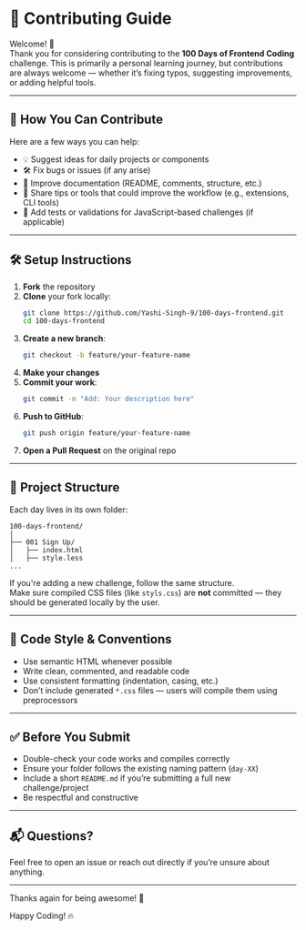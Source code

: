# 🤝 Contributing Guide

Welcome! 👋  
Thank you for considering contributing to the **100 Days of Frontend Coding** challenge. This is primarily a personal learning journey, but contributions are always welcome — whether it’s fixing typos, suggesting improvements, or adding helpful tools.

---

## 🧩 How You Can Contribute

Here are a few ways you can help:

- 💡 Suggest ideas for daily projects or components
- 🛠 Fix bugs or issues (if any arise)
- 📝 Improve documentation (README, comments, structure, etc.)
- 🔧 Share tips or tools that could improve the workflow (e.g., extensions, CLI tools)
- 🧪 Add tests or validations for JavaScript-based challenges (if applicable)

---

## 🛠 Setup Instructions

1. **Fork** the repository
2. **Clone** your fork locally:
   ```bash
   git clone https://github.com/Yashi-Singh-9/100-days-frontend.git
   cd 100-days-frontend
   ```
3. **Create a new branch**:
   ```bash
   git checkout -b feature/your-feature-name
   ```
4. **Make your changes**
5. **Commit your work**:
   ```bash
   git commit -m "Add: Your description here"
   ```
6. **Push to GitHub**:
   ```bash
   git push origin feature/your-feature-name
   ```
7. **Open a Pull Request** on the original repo

---

## 📁 Project Structure

Each day lives in its own folder:

```
100-days-frontend/
│
├── 001 Sign Up/
│   ├── index.html
│   ├── style.less 
...
```

If you're adding a new challenge, follow the same structure.  
Make sure compiled CSS files (like `styls.css`) are **not** committed — they should be generated locally by the user.

---

## 🧹 Code Style & Conventions

- Use semantic HTML whenever possible
- Write clean, commented, and readable code
- Use consistent formatting (indentation, casing, etc.)
- Don’t include generated `*.css` files — users will compile them using preprocessors

---

## ✅ Before You Submit

- Double-check your code works and compiles correctly
- Ensure your folder follows the existing naming pattern (`day-XX`)
- Include a short `README.md` if you’re submitting a full new challenge/project
- Be respectful and constructive

---

## 📬 Questions?

Feel free to open an issue or reach out directly if you’re unsure about anything.

---

Thanks again for being awesome! 💙

Happy Coding! 🔥
```